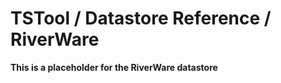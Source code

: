# TSTool / Datastore Reference / RiverWare #

**This is a placeholder for the RiverWare datastore**
